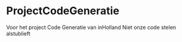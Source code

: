# ProjectCodeGeneratie
Voor het project Code Generatie van inHolland
Niet onze code stelen alstublieft
